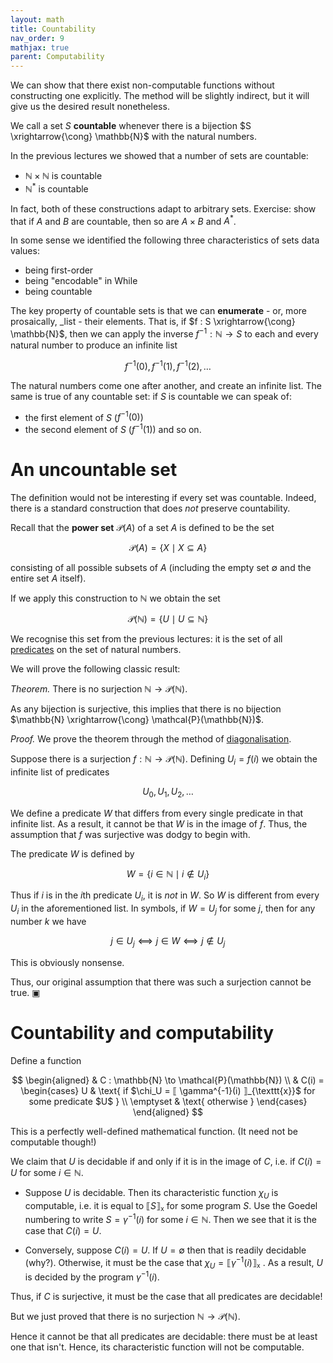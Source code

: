 ```yaml
---
layout: math
title: Countability
nav_order: 9
mathjax: true
parent: Computability
---
```


We can show that there exist non-computable functions without constructing
one explicitly. The method will be slightly indirect, but it will give us the
desired result nonetheless.

We call a set $S$ __countable__ whenever there is a bijection $S
\xrightarrow{\cong} \mathbb{N}$ with the natural numbers.

In the previous lectures we showed that a number of sets are countable:
- $\mathbb{N} \times \mathbb{N}$ is countable
- $\mathbb{N}^\ast$ is countable

In fact, both of these constructions adapt to arbitrary sets. Exercise: show
that if $A$ and $B$ are countable, then so are $A \times B$ and $A^\ast$.

In some sense we identified the following three characteristics of sets data
values:
- being first-order
- being "encodable" in While
- being countable

The key property of countable sets is that we can __enumerate__  - or, more
prosaically, _list - their elements. That is, if $f : S \xrightarrow{\cong}
\mathbb{N}$, then we can apply the inverse $f^{-1} : \mathbb{N} \to S$ to
each and every natural number to produce an infinite list

$$
  f^{-1}(0),
  f^{-1}(1),
  f^{-1}(2),
  \ldots
$$

The natural numbers come one after another, and create an infinite list. The same is true of any countable set: if $S$ is countable we can speak of:
- the first element of $S$ ($f^{-1}(0)$)
- the second element of $S$ ($f^{-1}(1)$)
and so on.

# An uncountable set

The definition would not be interesting if every set was countable. Indeed,
there is a standard construction that does _not_ preserve countability.

Recall that the __power set__ $\mathcal{P}(A)$ of a set $A$ is defined to be the set

$$
  \mathcal{P}(A) = \{ X \mid X \subseteq A \}
$$ 

consisting of all possible subsets of $A$ (including the empty set
$\emptyset$ and the entire set $A$ itself).

If we apply this construction to $\mathbb{N}$ we obtain the set

$$
  \mathcal{P}(\mathbb{N}) = \{ U \mid U \subseteq \mathbb{N} \}
$$

We recognise this set from the previous lectures: it is the set of all
[predicates](https://uob-coms20007.github.io/reference/prereqs/sets.html#predicate)
on the set of natural numbers.

We will prove the following classic result:

*Theorem.* There is no surjection $\mathbb{N} \to \mathcal{P}(\mathbb{N})$.

As any bijection is surjective, this implies that there is no bijection
$\mathbb{N} \xrightarrow{\cong} \mathcal{P}(\mathbb{N})$.

_Proof._ We prove the theorem through the method of
[diagonalisation](https://en.wikipedia.org/wiki/Cantor%27s_diagonal_argument).

Suppose there is a surjection $f : \mathbb{N} \to \mathcal{P}(\mathbb{N})$. 
Defining $U_i = f(i)$ we obtain the infinite list of predicates

$$
  U_0, U_1, U_2, \ldots
$$

We define a predicate $W$ that differs from every single predicate in that
infinite list. As a result, it cannot be that $W$ is in the image of $f$.
Thus, the assumption that $f$ was surjective was dodgy to begin with.

The predicate $W$ is defined by

$$
  W = \{ i \in \mathbb{N} \mid i \not\in U_i \}
$$

Thus if $i$ is in the $i$th predicate $U_i$, it is _not_ in $W$. So $W$ is
different from every $U_i$ in the aforementioned list. In symbols, if $W =
U_j$ for some $j$, then for any number $k$ we have

$$
  j \in U_j
  ⟺ j \in W 
  ⟺ j \not\in U_j
$$

This is obviously nonsense.

Thus, our original assumption that there was such a surjection cannot be true.  ▣


# Countability and computability

Define a function

$$
  \begin{aligned}
    & C : \mathbb{N} \to \mathcal{P}(\mathbb{N}) \\
    & C(i) = \begin{cases}
      U         & \text{ if $\chi_U = ⟦ \gamma^{-1}(i) ⟧_{\texttt{x}}$ for some predicate $U$ } \\
      \emptyset & \text{ otherwise }
    \end{cases}
  \end{aligned}
$$

This is a perfectly well-defined mathematical function. (It need not be computable though!)

We claim that $U$ is decidable if and only if it is in the image of $C$, i.e.
if $C(i) = U$ for some $i \in \mathbb{N}$.

- Suppose $U$ is decidable. Then its characteristic function $\chi_U$ is
  computable, i.e. it is equal to $⟦ S ⟧_{\texttt{x}}$ for some program $S$.
  Use the Goedel numbering to write $S = \gamma^{-1}(i)$ for some $i \in
  \mathbb{N}$. Then we see that it is the case that $C(i) = U$.

- Conversely, suppose $C(i) = U$. If $U = \emptyset$ then that is readily
  decidable (why?). Otherwise,  it must be the case that 
  $\chi_U = ⟦ \gamma^{-1}(i) ⟧_{\texttt{x}}$ . As a result, $U$ is decided by the program $\gamma^{-1}(i)$.

Thus, if $C$ is surjective, it must be the case that all predicates are decidable!

But we just proved that there is no surjection $\mathbb{N} \to \mathcal{P}(\mathbb{N})$.

Hence it cannot be that all predicates are decidable: there must be at least
one that isn't. Hence, its characteristic function will not be computable.